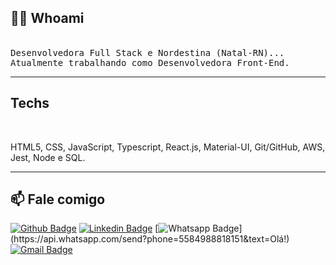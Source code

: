 <h2> 👨‍💻 Whoami</h2>
<p>
  <br>
	<samp>Desenvolvedora Full Stack e Nordestina (Natal-RN)...</samp>
	<br>
	<samp>Atualmente trabalhando como Desenvolvedora Front-End. </samp>
  <br>
</p>
<hr>
<h2> Techs </h2>
<br>
	<p> HTML5, CSS, JavaScript, Typescript, React.js, Material-UI, Git/GitHub, AWS, Jest, Node e SQL.</p>
<hr>
<h2 > 📫 Fale comigo </h2>
<div>

[![Github Badge](https://img.shields.io/badge/-Github-000?style=flat-square&logo=Github&logoColor=white&link=https://github.com/Nthliacc)](https://github.com/Nthliacc)
[![Linkedin Badge](https://img.shields.io/badge/-LinkedIn-blue?style=flat-square&logo=Linkedin&logoColor=white&link=https://www.linkedin.com/in/nthlia-costa/)](https://www.linkedin.com/in/nthlia-costa/)
[![Whatsapp Badge](https://img.shields.io/badge/-Whatsapp-4CA143?style=flat-square&labelColor=4CA143&logo=whatsapp&logoColor=white&link=https://api.whatsapp.com/send?phone=5584988818151&text=Olá!)](https://api.whatsapp.com/send?phone=5584988818151&text=Olá!)
[![Gmail Badge](https://img.shields.io/badge/-Gmail-c14438?style=flat-square&logo=Gmail&logoColor=white&link=mailto:n.athiccosta.com@gmail.com)](mailto:n.athiccosta.com@gmail.com)

</div>

